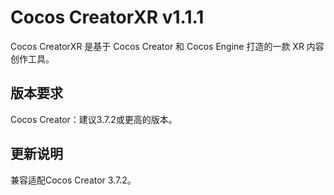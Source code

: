 # Cocos CreatorXR v1.1.1

Cocos CreatorXR 是基于 Cocos Creator 和 Cocos Engine 打造的一款 XR 内容创作工具。

## 版本要求

Cocos Creator：建议3.7.2或更高的版本。

## 更新说明

兼容适配Cocos Creator 3.7.2。
